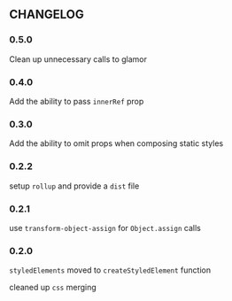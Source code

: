 ## CHANGELOG

### 0.5.0
Clean up unnecessary calls to glamor

### 0.4.0
Add the ability to pass `innerRef` prop

### 0.3.0

Add the ability to omit props when composing static styles

### 0.2.2

setup `rollup` and provide a `dist` file

### 0.2.1

use `transform-object-assign` for `Object.assign` calls

### 0.2.0

`styledElements` moved to `createStyledElement` function

cleaned up `css` merging
